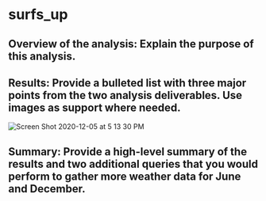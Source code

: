 # surfs_up

## Overview of the analysis: Explain the purpose of this analysis.

## Results: Provide a bulleted list with three major points from the two analysis deliverables. Use images as support where needed.

![Screen Shot 2020-12-05 at 5 13 30 PM](https://user-images.githubusercontent.com/16258584/101269035-9b188c80-372f-11eb-9ff1-cfdc45d3524b.png)

## Summary: Provide a high-level summary of the results and two additional queries that you would perform to gather more weather data for June and December.
